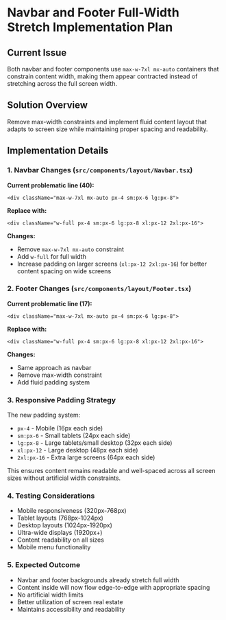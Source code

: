 # Navbar and Footer Full-Width Stretch Implementation Plan

## Current Issue
Both navbar and footer components use `max-w-7xl mx-auto` containers that constrain content width, making them appear contracted instead of stretching across the full screen width.

## Solution Overview
Remove max-width constraints and implement fluid content layout that adapts to screen size while maintaining proper spacing and readability.

## Implementation Details

### 1. Navbar Changes (`src/components/layout/Navbar.tsx`)

**Current problematic line (40):**
```tsx
<div className="max-w-7xl mx-auto px-4 sm:px-6 lg:px-8">
```

**Replace with:**
```tsx
<div className="w-full px-4 sm:px-6 lg:px-8 xl:px-12 2xl:px-16">
```

**Changes:**
- Remove `max-w-7xl mx-auto` constraint
- Add `w-full` for full width
- Increase padding on larger screens (`xl:px-12 2xl:px-16`) for better content spacing on wide screens

### 2. Footer Changes (`src/components/layout/Footer.tsx`)

**Current problematic line (17):**
```tsx
<div className="max-w-7xl mx-auto px-4 sm:px-6 lg:px-8">
```

**Replace with:**
```tsx
<div className="w-full px-4 sm:px-6 lg:px-8 xl:px-12 2xl:px-16">
```

**Changes:**
- Same approach as navbar
- Remove max-width constraint
- Add fluid padding system

### 3. Responsive Padding Strategy

The new padding system:
- `px-4` - Mobile (16px each side)
- `sm:px-6` - Small tablets (24px each side)
- `lg:px-8` - Large tablets/small desktop (32px each side)
- `xl:px-12` - Large desktop (48px each side)
- `2xl:px-16` - Extra large screens (64px each side)

This ensures content remains readable and well-spaced across all screen sizes without artificial width constraints.

### 4. Testing Considerations

- Mobile responsiveness (320px-768px)
- Tablet layouts (768px-1024px)
- Desktop layouts (1024px-1920px)
- Ultra-wide displays (1920px+)
- Content readability on all sizes
- Mobile menu functionality

### 5. Expected Outcome

- Navbar and footer backgrounds already stretch full width
- Content inside will now flow edge-to-edge with appropriate spacing
- No artificial width limits
- Better utilization of screen real estate
- Maintains accessibility and readability